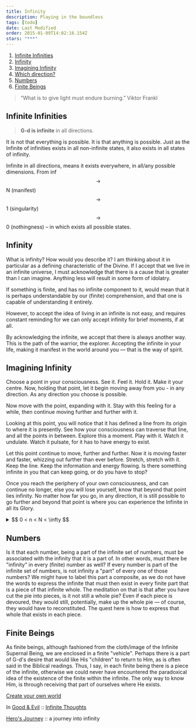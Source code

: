 ```yaml
---
title: Infinity
description: Playing in the boundless
tags: [todo]
date: Last Modified
order: 2015-01-09T14:02:16.154Z
stars: "***"
---
```


1. [Infinite Infinities](#infinite-infinities)
2. [Infinity](#infinity)
3. [Imagining Infinity](#imagining-infinity)
4. [Which direction?](#which-direction)
5. [Numbers](#numbers)
6. [Finite Beings](#finite-beings)

> “What is to give light must endure burning.” Viktor Frankl

## Infinite Infinities

> **G-d is infinite** in all directions.

It is not that everything is possible. It is that anything is possible. Just as the Infinite of infinities exists in all non-infinite states, it also exists in all states of infinity.

Infinite in all directions, means it exists everywhere, in all/any possible dimensions. From inf $$\rightarrow$$ N (manifest) $$\rightarrow$$ 1 (singularity) $$\rightarrow$$ 0 (nothingness) &ndash; in which exists all possible states.

## Infinity

What is infinity? How would you describe it? I am thinking about it in particular as a defining characteristic of the Divine.
If I accept that we live in an infinite universe, I must acknowledge that there is a cause that is greater than I can imagine. Anything less will result in some form of idolatry.

If something is finite, and has no infinite component to it, would mean that it is perhaps understandable by our (finite) comprehension, and that one is capable of understanding it entirely.

However, to accept the idea of living in an infinite is not easy, and requires constant reminding for we can only accept infinity for brief moments, if at all.

By acknowledging the infinite, we accept that there is always another way. This is the path of the warrior, the explorer. Accepting the infinite in your life, making it manifest in the world around you &mdash; that is the way of spirit.

## Imagining Infinity

Choose a point in your consciousness. See it. Feel it. Hold it. Make it your centre. Now, holding that point, let it begin moving away from you - in any direction. As any direction you choose is possible.

Now move with the point, expanding with it. Stay with this feeling for a while, then continue moving further and further with it.

Looking at this point, you will notice that it has defined a line from its origin to where it is presently. See how your consciousness can traverse that line, and all the points in between. Explore this a moment. Play with it. Watch it undulate. Watch it pulsate, for it has to have energy to exist.

Let this point continue to move, further and further. Now it is moving faster and faster, whizzing out further than ever before. Stretch, stretch with it. Keep the line. Keep the information and energy flowing. Is there something infinite in you that can keep going, or do you have to stop?

Once you reach the periphery of your own consciousness, and can continue no longer, else you will lose yourself, know that beyond that point lies infinity. No matter how far you go, in any direction, it is still possible to go further and beyond that point is where you can experience the Infinite in all its Glory.

<details>
<summary class='button is-outlined'>
 $$ 0 < n < N < \infty $$ &nbsp;<i class='fa fa-solid fa-caret-down'></i>
</summary>
<p>
No matter how large $$ N $$ is, even choosing the highest number you can imagine for this $$ N $$, these is always another number, say $$ N+1 $$, that is larger than $$ N $$, but less than $$\infty$$. This is a simple definition of infinity: as the "number" that is always larger than the largest number we can think of.
</p>

## Which direction?

> Which way [ inf $$\leftrightarrow$$ 1 ]?

Any narrative that attemps to describe the "real" world(s) we live can only be approached from one of two perspectives:

1. Outside [ $$ \infty \rightarrow 1 $$]:
   From the perspective of the infinite to the finite;
2. Inside [ $$ 1 \rightarrow \infty $$ ]:
   From the separate point of individual consciousness expanding into the unknown realms of the possibly infinite.

This is the gap that the finite can never bridge, because the finite cannot contain the infinite whereas the infinite can contain an unimaginable amount of finities.

Notice that the quest goes from 1 to $$\infty$$. This is because 1 (one) is the first, the beginning. There has to exist at least 1 for anything to exist. And from that 1 an infinity can grow.

The journey from 1 $$\rightarrow$$ 0 (zero) has similarities, and is often referred to as the infinitesimals, which is the mathematics of the infinity small. Thus in the same way, we can get infinity close to zero, but never really attain it (except mathematically).

</details>

## Numbers

Is it that each number, being a part of the infinite set of numbers, must be associated with the infinity that it is a part of. In other words, must there be "infinity" in every (finite) number as well? If every number is part of the infinite set of numbers, is not infinity a "part" of every one of those numbers? We might have to label this part a composite, as we do not have the words to express the infinite that must then exist in every finite part that is a piece of that infinite whole. The meditation on that is that after you have cut the pie into pieces, is it not still a whole pie? Even if each piece is devoured, they would still, potentially, make up the whole pie &mdash; of course, they would have to reconstituted. The quest here is how to express that whole that exists in each piece.

## Finite Beings

As finite beings, although fashioned from the cloth/image of the Infinite Supernal Being, we are enclosed in a finite "vehicle". Perhaps there is a part of G-d's desire that would like His "children" to return to Him, as is often said in the Biblical readings. Thus, I say, in each finite being there is a piece of the infinite, otherwise we could never have encountered the paradoxical idea of the existence of the finite within the infinite. The only way to know Him, is through receiving that part of ourselves where He exists.

[Create your own world](../../neshama/create_world/)

In [Good & Evil](../../neshama/good_evil/) :: [Infinite Thoughts](/posts/neshama/good_evil/index.html#infinite-thoughts)

[Hero's Journey](../../neshama/journey/) :: a journey into infinity
